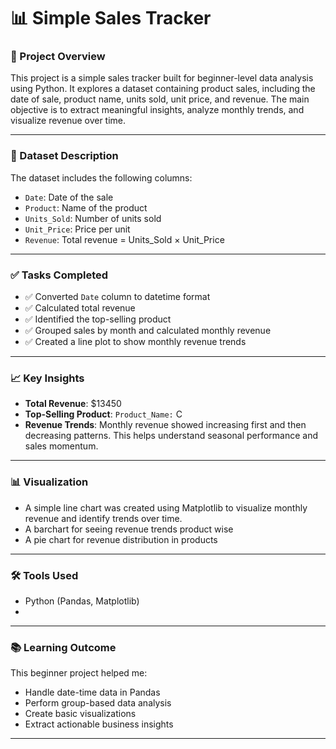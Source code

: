 # 📊 Simple Sales Tracker 

### 📝 Project Overview

This project is a simple sales tracker built for beginner-level data analysis using Python. It explores a dataset containing product sales, including the date of sale, product name, units sold, unit price, and revenue. The main objective is to extract meaningful insights, analyze monthly trends, and visualize revenue over time.

---

### 📁 Dataset Description

The dataset includes the following columns:

- `Date`: Date of the sale
- `Product`: Name of the product
- `Units_Sold`: Number of units sold
- `Unit_Price`: Price per unit
- `Revenue`: Total revenue = Units_Sold × Unit_Price

---

### ✅ Tasks Completed

- ✅ Converted `Date` column to datetime format
- ✅ Calculated total revenue
- ✅ Identified the top-selling product
- ✅ Grouped sales by month and calculated monthly revenue
- ✅ Created a line plot to show monthly revenue trends

---

### 📈 Key Insights

- **Total Revenue**: \$13450
- **Top-Selling Product**: `Product_Name:` C
- **Revenue Trends**: Monthly revenue showed increasing first and then decreasing patterns. This helps understand seasonal performance and sales momentum.

---

### 📊 Visualization

- A simple line chart was created using Matplotlib to visualize monthly revenue and identify trends over time.
- A barchart for seeing revenue trends product wise
- A pie chart for revenue distribution in products
---

### 🛠 Tools Used

- Python (Pandas, Matplotlib)
- 

---

### 📚 Learning Outcome

This beginner project helped me:
- Handle date-time data in Pandas
- Perform group-based data analysis
- Create basic visualizations
- Extract actionable business insights

---



